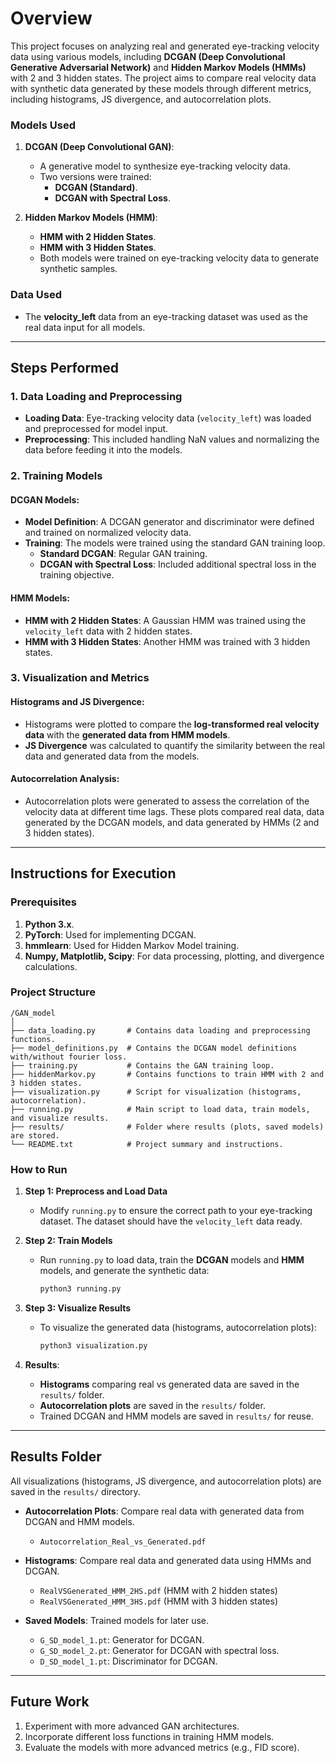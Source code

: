 
# Overview

This project focuses on analyzing real and generated eye-tracking velocity data using various models, including **DCGAN (Deep Convolutional Generative Adversarial Network)** and **Hidden Markov Models (HMMs)** with 2 and 3 hidden states. The project aims to compare real velocity data with synthetic data generated by these models through different metrics, including histograms, JS divergence, and autocorrelation plots.

### Models Used
1. **DCGAN (Deep Convolutional GAN)**: 
   - A generative model to synthesize eye-tracking velocity data.
   - Two versions were trained:
     - **DCGAN (Standard)**.
     - **DCGAN with Spectral Loss**.

2. **Hidden Markov Models (HMM)**:
   - **HMM with 2 Hidden States**.
   - **HMM with 3 Hidden States**.
   - Both models were trained on eye-tracking velocity data to generate synthetic samples.

### Data Used
- The **velocity_left** data from an eye-tracking dataset was used as the real data input for all models.
  
---

## Steps Performed

### 1. Data Loading and Preprocessing
   - **Loading Data**: Eye-tracking velocity data (`velocity_left`) was loaded and preprocessed for model input.
   - **Preprocessing**: This included handling NaN values and normalizing the data before feeding it into the models.

### 2. Training Models

#### DCGAN Models:
- **Model Definition**: A DCGAN generator and discriminator were defined and trained on normalized velocity data.
- **Training**: The models were trained using the standard GAN training loop.
  - **Standard DCGAN**: Regular GAN training.
  - **DCGAN with Spectral Loss**: Included additional spectral loss in the training objective.
  
#### HMM Models:
- **HMM with 2 Hidden States**: A Gaussian HMM was trained using the `velocity_left` data with 2 hidden states.
- **HMM with 3 Hidden States**: Another HMM was trained with 3 hidden states.
  
### 3. Visualization and Metrics

#### Histograms and JS Divergence:
- Histograms were plotted to compare the **log-transformed real velocity data** with the **generated data from HMM models**.
- **JS Divergence** was calculated to quantify the similarity between the real data and generated data from the models.

#### Autocorrelation Analysis:
- Autocorrelation plots were generated to assess the correlation of the velocity data at different time lags. These plots compared real data, data generated by the DCGAN models, and data generated by HMMs (2 and 3 hidden states).

---

## Instructions for Execution

### Prerequisites
1. **Python 3.x**.
2. **PyTorch**: Used for implementing DCGAN.
3. **hmmlearn**: Used for Hidden Markov Model training.
4. **Numpy, Matplotlib, Scipy**: For data processing, plotting, and divergence calculations.

### Project Structure
```
/GAN_model
│
├── data_loading.py       # Contains data loading and preprocessing functions.
├── model_definitions.py  # Contains the DCGAN model definitions with/without fourier loss.
├── training.py           # Contains the GAN training loop.
├── hiddenMarkov.py       # Contains functions to train HMM with 2 and 3 hidden states.
├── visualization.py      # Script for visualization (histograms, autocorrelation).
├── running.py            # Main script to load data, train models, and visualize results.
├── results/              # Folder where results (plots, saved models) are stored.
└── README.txt            # Project summary and instructions.
```

### How to Run

1. **Step 1: Preprocess and Load Data**
   - Modify `running.py` to ensure the correct path to your eye-tracking dataset. The dataset should have the `velocity_left` data ready.
   
2. **Step 2: Train Models**
   - Run `running.py` to load data, train the **DCGAN** models and **HMM** models, and generate the synthetic data:
     ```bash
     python3 running.py
     ```

3. **Step 3: Visualize Results**
   - To visualize the generated data (histograms, autocorrelation plots):
     ```bash
     python3 visualization.py
     ```

4. **Results**:
   - **Histograms** comparing real vs generated data are saved in the `results/` folder.
   - **Autocorrelation plots** are saved in the `results/` folder.
   - Trained DCGAN and HMM models are saved in `results/` for reuse.

---

## Results Folder
All visualizations (histograms, JS divergence, and autocorrelation plots) are saved in the `results/` directory.

- **Autocorrelation Plots**: Compare real data with generated data from DCGAN and HMM models.
  - `Autocorrelation_Real_vs_Generated.pdf`
  
- **Histograms**: Compare real data and generated data using HMMs and DCGAN.
  - `RealVSGenerated_HMM_2HS.pdf` (HMM with 2 hidden states)
  - `RealVSGenerated_HMM_3HS.pdf` (HMM with 3 hidden states)

- **Saved Models**: Trained models for later use.
  - `G_SD_model_1.pt`: Generator for DCGAN.
  - `G_SD_model_2.pt`: Generator for DCGAN with spectral loss.
  - `D_SD_model_1.pt`: Discriminator for DCGAN.

---

## Future Work
1. Experiment with more advanced GAN architectures.
2. Incorporate different loss functions in training HMM models.
3. Evaluate the models with more advanced metrics (e.g., FID score).

